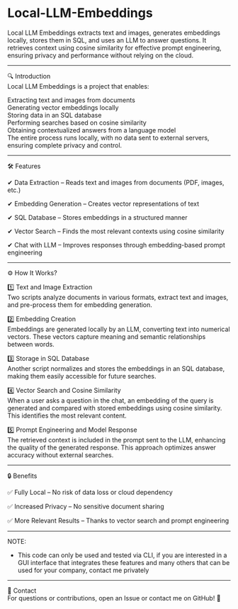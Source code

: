 # Local-LLM-Embeddings
Local LLM Embeddings extracts text and images, generates embeddings locally, stores them in SQL, and uses an LLM to answer questions. It retrieves context using cosine similarity for effective prompt engineering, ensuring privacy and performance without relying on the cloud.

------------------

🔍 Introduction  
Local LLM Embeddings is a project that enables:

Extracting text and images from documents  
Generating vector embeddings locally  
Storing data in an SQL database  
Performing searches based on cosine similarity  
Obtaining contextualized answers from a language model  
The entire process runs locally, with no data sent to external servers, ensuring complete privacy and control.  

------------------

🛠️ Features

✔ Data Extraction – Reads text and images from documents (PDF, images, etc.)

✔ Embedding Generation – Creates vector representations of text

✔ SQL Database – Stores embeddings in a structured manner

✔ Vector Search – Finds the most relevant contexts using cosine similarity

✔ Chat with LLM – Improves responses through embedding-based prompt engineering

------------------

⚙️ How It Works?

1️⃣ Text and Image Extraction  
Two scripts analyze documents in various formats, extract text and images, and pre-process them for embedding generation.

2️⃣ Embedding Creation  
Embeddings are generated locally by an LLM, converting text into numerical vectors. These vectors capture meaning and semantic relationships between words.

3️⃣ Storage in SQL Database  
Another script normalizes and stores the embeddings in an SQL database, making them easily accessible for future searches.

4️⃣ Vector Search and Cosine Similarity  
When a user asks a question in the chat, an embedding of the query is generated and compared with stored embeddings using cosine similarity. This identifies the most relevant content.

5️⃣ Prompt Engineering and Model Response  
The retrieved context is included in the prompt sent to the LLM, enhancing the quality of the generated response. This approach optimizes answer accuracy without external searches.

------------------

🔒 Benefits

✅ Fully Local – No risk of data loss or cloud dependency

✅ Increased Privacy – No sensitive document sharing

✅ More Relevant Results – Thanks to vector search and prompt engineering

------------------

NOTE:  
- This code can only be used and tested via CLI, if you are interested in a GUI interface that integrates these features and many others that can be used for your company, contact me privately

------------------
📧 Contact  
For questions or contributions, open an Issue or contact me on GitHub! 🚀
